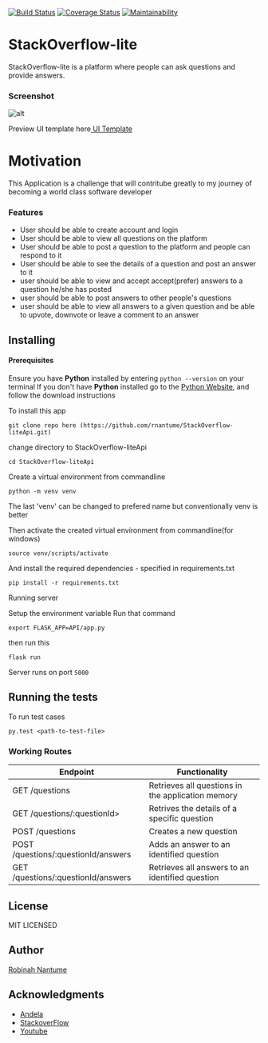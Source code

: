 [![Build Status](https://travis-ci.org/rnantume/StackOverflow-liteApi.svg?branch=develop)](https://travis-ci.org/rnantume/StackOverflow-liteApi)
[![Coverage Status](https://coveralls.io/repos/github/rnantume/StackOverflow-liteApi/badge.svg?branch=develop)](https://coveralls.io/github/rnantume/StackOverflow-liteApi?branch=develop)
[![Maintainability](https://api.codeclimate.com/v1/badges/d38815d4d6998ac2ad88/maintainability)](https://codeclimate.com/github/rnantume/StackOverflow-liteApi/maintainability)

# StackOverflow-lite
StackOverflow-lite is a platform where people can ask questions and provide answers.

### Screenshot

![alt](./UI/assets/screenshot/shot1.png)

Preview UI template here[ UI Template](https://rnantume.github.io/StackOverflow-liteApi/UI/index.html)

# Motivation

This Application is a challenge that will contritube greatly to my journey of becoming a
world class software developer


### Features

- User should be able to create account and login
- User should be able to view all questions on the platform
- User should be able to post a question to the platform and people can respond to it
- User should be able to see the details of a question and post an answer to it
- user should be able to view and accept accept(prefer) answers to a question he/she has posted
- user should be able to post answers to other people's questions
- user should be able to view all answers to a given question and be able to upvote, downvote or
  leave a comment to an answer

## Installing

#### Prerequisites

Ensure you have **Python** installed by entering `python --version` on your terminal
If you don't have **Python** installed go to the [Python Website](http://python.org), and follow the download instructions

To install this app

```
git clone repo here (https://github.com/rnantume/StackOverflow-liteApi.git)
```
change directory to StackOverflow-liteApi
```
cd StackOverflow-liteApi
```
Create a virtual environment from commandline
```
python -m venv venv
```
The last 'venv' can be changed to prefered name but conventionally venv is better

Then activate the created virtual environment from commandline(for windows)
```
source venv/scripts/activate
```

And install the required dependencies - specified in requirements.txt

```
pip install -r requirements.txt
```

Running server

Setup  the environment variable
Run that command

```
export FLASK_APP=API/app.py
```
then run this

```
flask run 
```

Server runs on port ``5000``

## Running the tests

To run test cases

```
py.test <path-to-test-file>
```

### Working Routes

<table>
<thead>
<tr>
<th>Endpoint</th>
<th>Functionality</th>
</tr>
</thead>
<tbody>
<tr>
<td>GET /questions</td>
<td>Retrieves all questions in the application memory</td>
</tr>
<tr>
<td>GET /questions/:questionId></td>
<td>Retrives the details of a specific question</td>
</tr>
<tr>
<td>POST /questions</td>
<td>Creates a new question</td>
</tr>
<tr>
<td>POST /questions/:questionId/answers</td>
<td>Adds an answer to an identified question</td>
</tr>
<tr>
<td>GET /questions/:questionId/answers</td>
<td>Retrieves all answers to an identified question</td>
</tr>
</tbody></table>

## License

MIT LICENSED

## Author

[Robinah Nantume](http://github.com/rnantume)

## Acknowledgments

- [Andela](http://andela.com)
- [StackoverFlow](stackoverflow.com)
- [Youtube](youtube.com)
